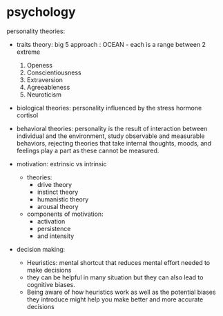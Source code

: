# psychology

personality theories:
- traits theory: big 5 approach : OCEAN - each is a range between 2 extreme
  1. Openess
  2. Conscientiousness
  3. Extraversion
  4. Agreeableness
  5. Neuroticism
- biological theories: personality influenced by the stress hormone cortisol
- behavioral theories: personality is the result of interaction between individual and the environment, study observable and measurable behaviors, rejecting theories that take internal thoughts, moods, and feelings play a part as these cannot be measured. 

- motivation: extrinsic vs intrinsic
  - theories:
    - drive theory
    - instinct theory
    - humanistic theory
    - arousal theory
  - components of motivation:
    - activation
    - persistence
    - and intensity

- decision making:
  - Heuristics: mental shortcut that reduces mental effort needed to make decisions
  - they can be helpful in many situation but they can also lead to cognitive biases. 
  - Being aware of how heuristics work as well as the potential biases they introduce might help you make better and more accurate decisions
